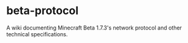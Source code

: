 # beta-protocol
A wiki documenting Minecraft Beta 1.7.3's network protocol and other technical specifications.
